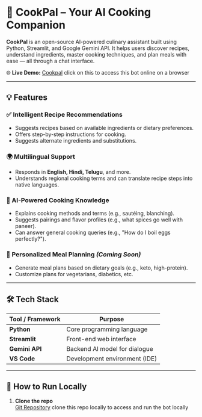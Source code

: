 # 🍳 CookPal – Your AI Cooking Companion

**CookPal** is an open-source AI-powered culinary assistant built using Python, Streamlit, and Google Gemini API. It helps users discover recipes, understand ingredients, master cooking techniques, and plan meals with ease — all through a chat interface.

🌐 **Live Demo:** [Cookpal](https://cook-pal.streamlit.app) click on this to access this bot online on a browser

---

## 💡 Features

### ✅ Intelligent Recipe Recommendations
- Suggests recipes based on available ingredients or dietary preferences.
- Offers step-by-step instructions for cooking.
- Suggests alternate ingredients and substitutions.

### 🌍 Multilingual Support
- Responds in **English, Hindi, Telugu**, and more.
- Understands regional cooking terms and can translate recipe steps into native languages.

### 🧠 AI-Powered Cooking Knowledge
- Explains cooking methods and terms (e.g., sautéing, blanching).
- Suggests pairings and flavor profiles (e.g., what spices go well with paneer).
- Can answer general cooking queries (e.g., "How do I boil eggs perfectly?").

### 🥗 Personalized Meal Planning *(Coming Soon)*
- Generate meal plans based on dietary goals (e.g., keto, high-protein).
- Customize plans for vegetarians, diabetics, etc.

---

## 🛠️ Tech Stack

| Tool / Framework | Purpose                        |
|------------------|--------------------------------|
| **Python**       | Core programming language      |
| **Streamlit**    | Front-end web interface        |
| **Gemini API**   | Backend AI model for dialogue  |
| **VS Code**      | Development environment (IDE)  |

---

## 🚀 How to Run Locally

1. **Clone the repo**  
[Git Repository](https://github.com/ASH274946/Cook-pal) clone this repo locally to access and run the bot locally

